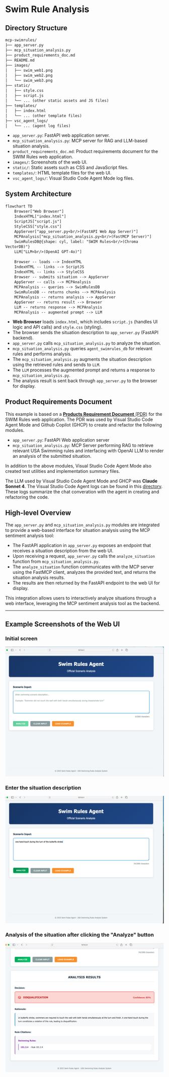 # Swim Rule Analysis

## Directory Structure

```text
mcp-swimrules/
├── app_server.py
├── mcp_situation_analysis.py
├── product_requirements_doc.md
├── README.md
├── images/
│   ├── swim_web1.png
│   ├── swim_web2.png
│   └── swim_web3.png
├── static/
│   ├── style.css
│   ├── script.js
│   └── ... (other static assets and JS files)
├── templates/
│   ├── index.html
│   └── ... (other template files)
├── vsc_agent_logs/
│   └── ... (agent log files)
```

- `app_server.py`: FastAPI web application server.
- `mcp_situation_analysis.py`: MCP server for RAG and LLM-based situation analysis.
- `product_requirements_doc.md`: Product requirements document for the SWIM Rules web application.
- `images/`: Screenshots of the web UI.
- `static/`: Static assets such as CSS and JavaScript files.
- `templates/`: HTML template files for the web UI.
- `vsc_agent_logs/`: Visual Studio Code Agent Mode log files.

## System Architecture

```mermaid
flowchart TD
    Browser["Web Browser"]
    IndexHTML["index.html"]
    ScriptJS["script.js"]
    StyleCSS["style.css"]
    AppServer["app_server.py<br/>(FastAPI Web App Server)"]
    MCPAnalysis["mcp_situation_analysis.py<br/>(FastMCP Server)"]
    SwimRulesDB@{shape: cyl, label: "SWIM Rules<br/>(Chroma VectorDB)"}
    LLM["LLM<br/>(OpenAI GPT-4o)"]

    Browser -- loads --> IndexHTML
    IndexHTML -- links --> ScriptJS
    IndexHTML -- links --> StyleCSS
    Browser -- submits situation --> AppServer
    AppServer -- calls --> MCPAnalysis
    MCPAnalysis -- queries --> SwimRulesDB
    SwimRulesDB -- returns chunks --> MCPAnalysis
    MCPAnalysis -- returns analysis --> AppServer
    AppServer -- returns result --> Browser
    LLM -- returns response --> MCPAnalysis
    MCPAnalysis -- augmented prompt --> LLM
```

- **Web Browser** loads `index.html`, which includes `script.js` (handles UI logic and API calls) and `style.css` (styling).
- The browser sends the situation description to `app_server.py` (FastAPI backend).
- `app_server.py` calls `mcp_situation_analysis.py` to analyze the situation.
- `mcp_situation_analysis.py` queries `agent_swimrules_db` for relevant rules and performs analysis.
- The `mcp_situation_analysis.py` augments the situation description using the retrieved rules and sends to `LLM`.
- The `LLM` processes the augmented prompt and returns a response to `mcp_situation_analysis.py`.
- The analysis result is sent back through `app_server.py` to the browser for display.

## Product Requirements Document
This example is based on a [**Products Requirement Document** (PDR)](./product_requirements_doc.md) for the SWIM Rules web application.  The PDR was used by Visual Studio Code Agent Mode and Github Copilot (GHCP) to create and refactor the following modules.
* `app_server.py`:  FastAPI Web application server
* `mcp_situation_analysis.py`:  MCP Server performing RAG to retrieve relevant USA Swimming rules and interfacing with OpenAI LLM to render an analysis of the submitted situation.

In addition to the above modules, Visual Studio Code Agent Mode also created test utilities and implementation summary files.

The LLM used by Visual Studio Code Agent Mode and GHCP was **Claude Sonnet 4**.  The Visual Studio Code Agent logs can be found in this [directory](./vsc_agent_logs). These logs summarize the chat converation with the agent in creating and refactoring the code. 


## High-level Overview

The `app_server.py` and `mcp_situation_analysis.py` modules are integrated to provide a web-based interface for situation analysis using the MCP sentiment analysis tool:

- The FastAPI application in `app_server.py` exposes an endpoint that receives a situation description from the web UI.
- Upon receiving a request, `app_server.py` calls the `analyze_situation` function from `mcp_situation_analysis.py`.
- The `analyze_situation` function communicates with the MCP server using the FastMCP client, analyzes the provided text, and returns the situation analysis results.
- The results are then returned by the FastAPI endpoint to the web UI for display.

This integration allows users to interactively analyze situations through a web interface, leveraging the MCP sentiment analysis tool as the backend.

---

## Example Screenshots of the Web UI

### Initial screen
![Screenshot 1](./images/swim_web1.png)

### Enter the situation description
![Screenshot 2](./images/swim_web2.png)

### Analysis of the situation after clicking the "Analyze" button
![Screenshot 3](./images/swim_web3.png)


